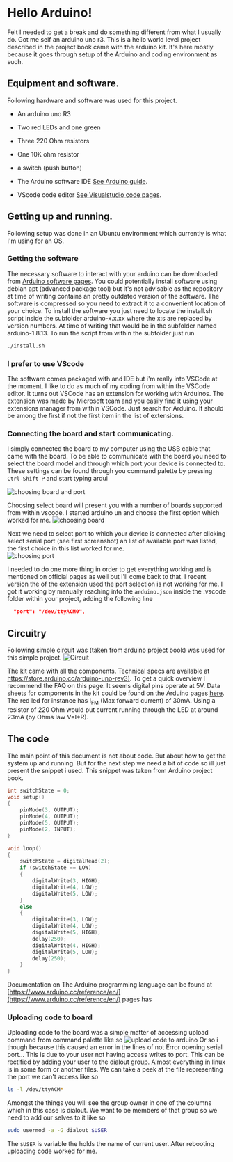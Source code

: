 # Hello Arduino!

Felt I needed to get a break and do something different from what I usually do. Got me self an arduino uno r3. This is a hello world level project described in the project book came with the arduino kit.
It's here mostly because it goes through setup of the Arduino and coding environment as such.

## Equipment and software.

Following hardware and software was used for this project.

- An arduino uno R3
- Two red LEDs and one green
- Three 220 Ohm resistors
- One 10K ohm resistor
- a switch (push button)

- The Arduino software IDE [See Arduino guide](https://www.arduino.cc/en/Guide/Linux).
- VScode code editor [See Visualstudio code pages](https://code.visualstudio.com/).
  

## Getting up and running.
Following setup was done in an Ubuntu environment which currently is what I'm using for an OS. 

### Getting the software
The necessary software to interact with your arduino can be downloaded from [Arduino software pages](https://www.arduino.cc/en/software).
You could potentially install software using debian apt (advanced package tool) but it's not advisable as the repository at time of writing contains an pretty outdated version of the software. The software is compressed so you need to extract it to a convenient location of your choice. To install the software you just need to locate the install.sh script inside the subfolder arduino-x.x.xx where the x:s are replaced by version numbers. At time of writing that would be in the subfolder named arduino-1.8.13. To run the script from within the subfolder just run
```sh
./install.sh
```
### I prefer to use VScode 
The software comes packaged with and IDE but i'm really into VSCode at the moment. I like to do as much of my coding from within the VSCode editor. It turns out VSCode has an extension for working with Arduinos. The extension was made by Microsoft team and you easily find it using your extensions manager from within VSCode. Just search for Arduino. It should be among the first if not the first item in the list of extensions. 

### Connecting the board and start communicating.
I simply connected the board to my computer using the USB cable that came with the board.
To be able to communicate with the board you need to select the board model and through which port your device is connected to. These settings can be found through you command palette by pressing `Ctrl-Shift-P` and start typing ardui

![choosing board and port](./img/boardandport.png)

Choosing select board will present you with a number of boards supported from within vscode. I started arduino un and choose the first option which worked for me. 
![choosing board ](./img/board.png)

Next we need to select port to which your device is connected after clicking select serial port (see first screenshot) an list of available port was listed, the first choice in this list worked for me.  
![choosing port ](./img/port.png)

I needed to do one more thing in order to get everything working and is mentioned on official pages as well but i'll come back to that.
I recent version the of the extension used the port selection is not working for me. I got it working by manually reaching into the `arduino.json` inside the .vscode folder within your project, adding the following line  
```json
  "port": "/dev/ttyACM0",
```

## Circuitry
Following simple circuit was (taken from arduino project book) was used for this simple project. 
![Circuit](./img/circuit.svg)

The kit came with all the components.
Technical specs are available at [https://store.arduino.cc/arduino-uno-rev3)](https://store.arduino.cc/arduino-uno-rev3). To get a quick overview I recommend the FAQ on this page. It seems digital pins operate at 5V. Data sheets for components in the kit could be found on the Arduino pages [here]( https://store.arduino.cc/genuino-starter-kit). The red led for instance has I<sub>FM</sub> (Max forward current) of 30mA. Using a resistor of 220 Ohm would put current running through the LED at around 23mA (by Ohms law V=I*R).



## The code
The main point of this document is not about code. But about how to get the system up and running. But for the next step we need a bit of code so  ill just present the snippet i used. This snippet was taken from Arduino project book.
```cpp
int switchState = 0;
void setup()
{
    pinMode(3, OUTPUT);
    pinMode(4, OUTPUT);
    pinMode(5, OUTPUT);
    pinMode(2, INPUT);
}

void loop()
{
    switchState = digitalRead(2);
    if (switchState == LOW)
    {
        digitalWrite(3, HIGH);
        digitalWrite(4, LOW);
        digitalWrite(5, LOW);
    }
    else
    {
        digitalWrite(3, LOW);
        digitalWrite(4, LOW);
        digitalWrite(5, HIGH);
        delay(250);
        digitalWrite(4, HIGH);
        digitalWrite(5, LOW);
        delay(250);
    }
}
```
Documentation on The Arduino programming language can be found at [https://www.arduino.cc/reference/en/](https://www.arduino.cc/reference/en/) pages has 
### Uploading code to board  
Uploading code to the board was a simple matter of accessing upload command from command palette like so 
![upload code to arduino](./img/upload.png)
Or so i though because this caused an error in the lines of not Error opening serial port... 
This is due to your user not having access writes to port. This can be rectified by adding your user to the dialout group. Almost everything in linux is in some form or another files. We can take a peek at the file representing the port we can't access like so 
```sh
ls -l /dev/ttyACM*
```
Amongst the things you will see the group owner in one of the columns which in this case is dialout. We want to be members of that group so we need to add our selves to it like so 
```sh
sudo usermod -a -G dialout $USER
``` 
The `$USER` is variable the holds the name of current user. After rebooting uploading code worked for me.


